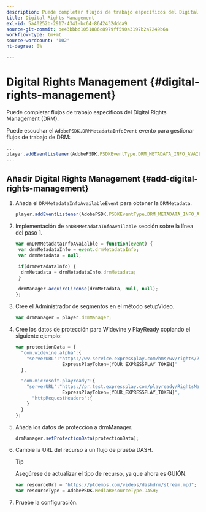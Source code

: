 ```yaml
---
description: Puede completar flujos de trabajo específicos del Digital Rights Management (DRM).
title: Digital Rights Management
exl-id: 5a40252b-2917-4341-bc64-8642432ddda9
source-git-commit: be43bbbd1051886c8979ff590a3197b2a7249b6a
workflow-type: tm+mt
source-wordcount: '102'
ht-degree: 0%

---
```


# Digital Rights Management {#digital-rights-management}

Puede completar flujos de trabajo específicos del Digital Rights Management (DRM).

Puede escuchar el `AdobePSDK.DRMMetadataInfoEvent` evento para gestionar flujos de trabajo de DRM:

```js
... 
player.addEventListener(AdobePSDK.PSDKEventType.DRM_METADATA_INFO_AVAILABLE, onDRMMetadataInfoAvailable);
...
```

## Añadir Digital Rights Management {#add-digital-rights-management}

1. Añada el `DRMMetadataInfoAvailableEvent` para obtener la `DRMMetadata`.

   ```js
   player.addEventListener(AdobePSDK.PSDKEventType.DRM_METADATA_INFO_AVAILABLE, onDRMMetadataInfoAvaialble);
   ```

1. Implementación de `onDRMMetadataInfoAvailable` sección sobre la línea del paso 1.

   ```js
   var onDRMMetadataInfoAvaialble = function(event) { 
    var drmMetadataInfo = event.drmMetadataInfo; 
    var drmMetadata = null; 
   
    if(drmMetadataInfo) { 
     drmMetadata = drmMetadataInfo.drmMetadata; 
    } 
   
    drmManager.acquireLicense(drmMetadata, null, null); 
   };
   ```

1. Cree el Administrador de segmentos en el método setupVideo.

   ```js
   var drmManager = player.drmManager;
   ```

1. Cree los datos de protección para Widevine y PlayReady copiando el siguiente ejemplo:

   ```js
   var protectionData = { 
     "com.widevine.alpha":{ 
       "serverURL":"https://wv.service.expressplay.com/hms/wv/rights/? 
                    ExpressPlayToken=[YOUR_EXPRESSPLAY_TOKEN]"  
     }, 
   
     "com.microsoft.playready":{ 
       "serverURL":"https://pr.test.expressplay.com/playready/RightsManager.asmx? 
                    ExpressPlayToken=[YOUR_EXPRESSPLAY_TOKEN]", 
         "httpRequestHeaders":{ 
       } 
     } 
   };
   ```

1. Añada los datos de protección a drmManager.

   ```js
   drmManager.setProtectionData(protectionData);
   ```

1. Cambie la URL del recurso a un flujo de prueba DASH.

   >[!TIP]
   >
   >Asegúrese de actualizar el tipo de recurso, ya que ahora es GUIÓN.

   ```js
   var resourceUrl = "https://ptdemos.com/videos/dashdrm/stream.mpd"; 
   var resourceType = AdobePSDK.MediaResourceType.DASH;
   ```

1. Pruebe la configuración.
